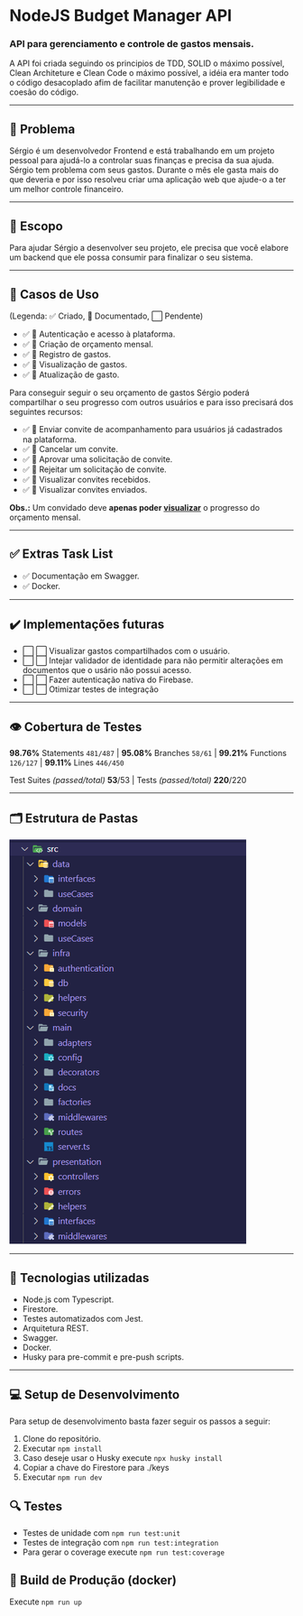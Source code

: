 # NodeJS Budget Manager API
### API para gerenciamento e controle de gastos mensais.
A API foi criada seguindo os principios de TDD, SOLID o máximo possível, Clean Architeture e Clean Code o máximo possível, a idéia era manter todo o código desacoplado afim de facilitar manutenção e prover legibilidade e coesão do código. 

---
## 🤔 Problema

Sérgio é um desenvolvedor Frontend e está trabalhando em um projeto pessoal para ajudá-lo a controlar suas finanças e precisa da sua ajuda. Sérgio tem problema com seus gastos. Durante o mês ele gasta mais do que deveria e por isso resolveu criar uma aplicação web que ajude-o a ter um melhor controle financeiro.

---

## 🚀 Escopo 

Para ajudar Sérgio a desenvolver seu projeto, ele precisa que você elabore um backend que ele possa consumir para finalizar o seu sistema.

---

## 🔎 Casos de Uso
(Legenda: ✅ Criado, 📝 Documentado, ⬜ Pendente)
- ✅ 📝 Autenticação e acesso à plataforma.
- ✅ 📝 Criação de orçamento mensal.
- ✅ 📝 Registro de gastos.
- ✅ 📝 Visualização de gastos.
- ✅ 📝 Atualização de gasto.

Para conseguir seguir o seu orçamento de gastos Sérgio poderá compartilhar o seu progresso com outros usuários e para isso precisará dos seguintes recursos:

- ✅ 📝 Enviar convite de acompanhamento para usuários já cadastrados na plataforma.
- ✅ 📝 Cancelar um convite.
- ✅ 📝 Aprovar uma solicitação de convite.
- ✅ 📝 Rejeitar um solicitação de convite.
- ✅ 📝 Visualizar convites recebidos.
- ✅ 📝 Visualizar convites enviados.

**Obs.:** Um convidado deve **apenas poder <u>visualizar</u>** o progresso do orçamento mensal.

---
## ✅ Extras Task List

- ✅ Documentação em Swagger.
- ✅ Docker.

---
## ✔️ Implementações futuras
- ⬜ ⬜ Visualizar gastos compartilhados com o usuário.
- ⬜ ⬜ Intejar validador de identidade para não permitir alterações em documentos que o usário não possui acesso.
- ⬜ ⬜ Fazer autenticação nativa do Firebase.
- ⬜ ⬜ Otimizar testes de integração
  
---
## 👁️ Cobertura de Testes
**98.76%** Statements `481/487` | **95.08%** Branches `58/61` | **99.21%** Functions `126/127` | **99.11%** Lines `446/450` <p>
Test Suites *(passed/total)* **53**/53 | Tests *(passed/total)* **220**/220

---
## 🗂️ Estrutura de Pastas
![](folder_structure.png)

---
## 🧱 Tecnologias utilizadas

- Node.js com Typescript.
- Firestore.
- Testes automatizados com Jest.
- Arquitetura REST.
- Swagger.
- Docker.
- Husky para pre-commit e pre-push scripts.
---
## 💻 Setup de Desenvolvimento
Para setup de desenvolvimento basta fazer seguir os passos a seguir:
1. Clone do repositório.
2. Executar `npm install`
3. Caso deseje usar o Husky execute `npx husky install`
4. Copiar a chave do Firestore para ./keys
5. Executar `npm run dev`

## 🔍 Testes
- Testes de unidade com `npm run test:unit`
- Testes de integração com `npm run test:integration`
- Para gerar o coverage execute `npm run test:coverage`

## 🚀 Build de Produção (docker)
Execute `npm run up`

